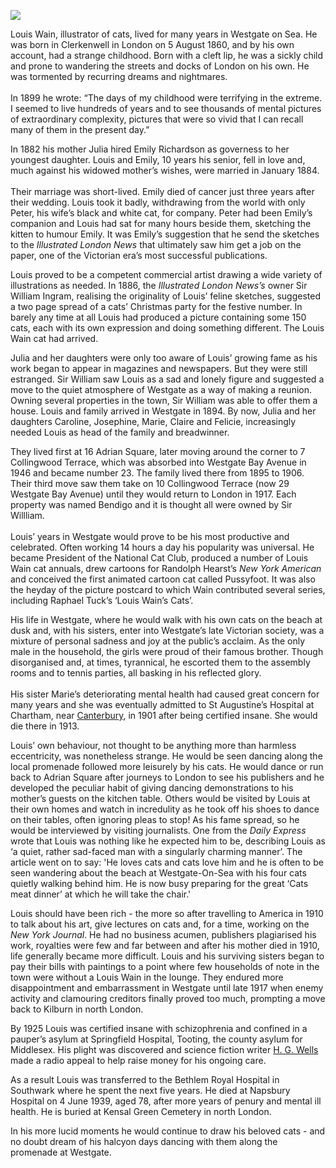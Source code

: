<a href="https://www.kent-maps.online"><img src="https://www.kent-maps.online/juncture/ve-button.png"></a>

<param ve-config 
       title="Louis Wain"
       author="Nick Evans"
       banner="https://upload.wikimedia.org/wikipedia/commons/1/15/Louis_Wain_The_bachelor_party.jpg" 
       layout="vertical">

Louis Wain, illustrator of cats, lived for many years in Westgate on Sea. He was born in Clerkenwell in London on 5 August 1860, and by his own account, had a strange childhood.  Born with a cleft lip, he was a sickly child and prone to wandering the streets and docks of London on his own.  He was tormented by recurring dreams and nightmares.
<br><br>
In 1899 he wrote: “The days of my childhood were terrifying in the  extreme.  I seemed to live hundreds of years and to see thousands of mental pictures of extraordinary complexity, pictures that were so vivid that I can recall many of them in the present day.”
<param ve-image url="https://upload.wikimedia.org/wikipedia/commons/6/66/Catwithacigar.jpg" label="Cat with a cigar" attribution="Louis Wain, Public domain, via Wikimedia Commons">

In 1882 his mother Julia hired Emily Richardson as governess to her youngest daughter.  Louis and Emily, 10 years his senior, fell in love and, much against his widowed mother’s wishes, were married in January 1884.
<br><br>
Their marriage was short-lived. Emily died of cancer just three years after their wedding.  Louis took it badly, withdrawing from the world with only Peter, his wife’s black and white cat, for company.  Peter had been Emily’s companion and Louis had sat for many hours beside them, sketching the kitten to humour Emily.  It was Emily’s suggestion that he send the sketches to the _Illustrated London News_ that ultimately saw him get a job on the paper, one of the Victorian era’s most successful publications.
<param ve-image url="https://upload.wikimedia.org/wikipedia/commons/c/c7/Our_artists_-_past_and_present_-_ILN_1892-0514-0016.jpg" label="Various Illustrated London News staff, 1892" attribution="Public domain, via Wikimedia Commons">

Louis proved to be a competent commercial artist drawing a wide variety of illustrations as needed.  In 1886, the _Illustrated London News’s_ owner Sir William Ingram, realising the originality of Louis’ feline sketches, suggested a two page spread of a cats’ Christmas party for the festive number.  In barely any time at all Louis had produced a picture containing some 150 cats, each with its own expression and doing something different.  The Louis Wain cat had arrived.
<param ve-image url="https://upload.wikimedia.org/wikipedia/commons/2/2b/A_group_of_cats_engaged_in_a_cycle-race_in_Hyde_Park%2C_London_Wellcome_V0023074.jpg" label="A group of cats engaged in a cycle race in Hyde Park, London Wellcome V0023074" attribution="See page for author, via Wikimedia Commons" label="CC BY 4.0">

Julia and her daughters were only too aware of Louis’ growing fame as his work began to appear in magazines and newspapers. 
But they were still estranged.  Sir William saw Louis as a sad and lonely figure and suggested a move to the quiet atmosphere of 
Westgate as a way of making a reunion.  Owning several properties in the town, Sir William was able to offer them a house. 
Louis and family arrived in Westgate in 1894.  By now, Julia and her daughters Caroline, Josephine, Marie, Claire and Felicie, increasingly needed Louis as head of the family and breadwinner.
<param ve-image url="https://upload.wikimedia.org/wikipedia/commons/e/e2/Carol_Singing_by_Louis_William_Wain%2C_watercolor.jpg" label="Carol Singing" attribution="Louis Wain, Public domain, via Wikimedia Commons">

They lived first at 16 Adrian Square, later moving around the corner to 7 Collingwood Terrace, which was absorbed into 
Westgate Bay Avenue in 1946 and became number 23.  The family lived there from 1895 to 1906.  Their third move saw them take on 10 Collingwood Terrace (now 29 Westgate Bay Avenue) until they would return to London in 1917. Each property was named Bendigo and it is thought all were owned by Sir Willliam.
<br><br>
Louis’ years in Westgate would prove to be his most productive and celebrated.  Often working 14 hours a day his popularity was universal.  He became President 
of the National Cat Club, produced a number of Louis Wain cat annuals, drew cartoons for Randolph Hearst’s _New York American_ and conceived the first animated 
cartoon cat called Pussyfoot. It was also the heyday of the picture postcard to which Wain contributed several series, including Raphael 
Tuck’s ‘Louis Wain’s Cats’.
<param ve-image url="https://upload.wikimedia.org/wikipedia/commons/c/c7/1905-04-04_front_Cat_car_crash.jpg" label="Cat car crash, 1905" attribution="Louis Wain, Public domain, via Wikimedia Commons">

His life in Westgate, where he would walk with his own cats on the beach at dusk and, with his sisters, enter 
into Westgate’s late Victorian society, was a mixture of personal sadness and joy at the public’s acclaim. As the only male in the household, the girls were proud of their famous brother. Though disorganised and, at times, tyrannical, he escorted them to the assembly rooms and to tennis parties, all basking in his reflected glory.
<br><br>
His sister Marie’s deteriorating mental health had caused great concern for many years and she was eventually admitted to St Augustine’s Hospital at
Chartham, near [Canterbury](/canterbury/20c-canterbury-home), in 1901 after being certified insane.  She would die there in 1913.
<param ve-image url="https://upload.wikimedia.org/wikipedia/commons/e/e2/Westgate_Bay_-_geograph.org.uk_-_1931362.jpg" label="Westgate Bay" attribution="Oast House Archive, via Wikimedia Commons" license="CC BY-SA 2.0">

Louis’ own behaviour, not thought to be anything more than harmless eccentricity, was nonetheless strange.  He would be seen dancing along the local 
promenade followed more leisurely by his cats.  He would dance or run back to Adrian Square after journeys to London to see his publishers and he developed the peculiar habit of giving dancing demonstrations to his mother’s guests on the kitchen table.  Others would be visited by Louis at their own 
homes and watch in incredulity as he took off his shoes to dance on their tables, often ignoring pleas to stop! As his fame spread, so he would be interviewed by visiting journalists.  One from the _Daily Express_ wrote that Louis was nothing like he expected him to be, describing Louis as ‘a quiet, rather sad-faced man with a singularly charming manner’. The article went on to say: 'He loves cats and cats love him and he is often to be seen wandering about the beach at Westgate-On-Sea with his four cats quietly walking behind him.  He is now busy preparing for the great ‘Cats meat dinner’ at which he will take the chair.'
<param ve-image url="https://upload.wikimedia.org/wikipedia/commons/e/ec/L._Wain%27s_kaleidoscope_cat_II.jpg" label="Kaleidoscope Cat, 1910s" attribution="Louis Wain, Public domain, via Wikimedia Commons">

Louis should have been rich - the more so after travelling to America in 1910 to talk about his art, give lectures on cats and, for a time, working on the _New York Journal_.  He had no business acumen, publishers plagiarised his work, royalties were few and far between and after his mother died in 1910, life generally became more difficult.  Louis and his surviving sisters began to pay their bills with paintings to a point where few households of note in the town were without a Louis Wain in the lounge. They endured more disappointment and embarrassment in Westgate until late 1917 when enemy activity and clamouring creditors finally proved too much, prompting a move back to Kilburn in north London.
<param ve-image url="https://upload.wikimedia.org/wikipedia/commons/9/9a/Wein_catpoker.jpg" label="Cat poker" attribution="Louis Wain, Public domain, via Wikimedia Commons"> 

By 1925 Louis was certified insane with schizophrenia and confined in a pauper’s asylum at Springfield Hospital, Tooting, 
the county asylum for Middlesex. His plight was discovered and science fiction writer [H. G. Wells](/20c/20c-wellshg-biography) made a radio appeal to help raise money for his ongoing care.
<param ve-image url="https://upload.wikimedia.org/wikipedia/commons/d/d6/A_cat_in_%22gothic%22_style._Gouache_by_Louis_Wain%2C_1925-1939._Wellcome_L0026931.jpg" label="A cat in gothic style. Gouache by Louis Wain, 1925-1939. Wellcome L0026931" attribution="See page for author, via Wikimedia Commons" license="CC BY 4.0">

As a result Louis was transferred to the Bethlem Royal Hospital in Southwark where he spent the next five years.  He died at 
Napsbury Hospital on 4 June 1939, aged 78, after more years of penury and mental ill health.  He is buried at Kensal Green 
Cemetery in north London.
<param ve-image url="https://upload.wikimedia.org/wikipedia/commons/0/0d/Bethlem_Royal_Hospital_Main_building_view_1.jpg" label="Bethlem Royal Hospital" attribution="SLaMNHSFT, via Wikimedia Commons" license="CC BY-SA 3.0">

In his more lucid moments he would continue to draw his beloved cats - and no doubt dream of his halcyon days dancing with them along the promenade at Westgate.
<param ve-image url="https://upload.wikimedia.org/wikipedia/commons/f/fb/Three_cats_singing._Gouache_by_Louis_Wain%2C_1925-1939._Wellcome_L0026168.jpg" label="Three cats singing. Gouache by Louis Wain 1925-1939. Wellcome L0026168" attribution="See page for author, via Wikimedia Commons" license="CC BY 4.0"> 
